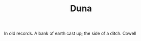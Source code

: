 ---
title: Duna
letter: D
permalink: "/definitions/bld-duna.html"
body: In old records. A bank of earth cast up; the side of a ditch. Cowell
published_at: '2018-07-07'
source: Black's Law Dictionary 2nd Ed (1910)
layout: post
---